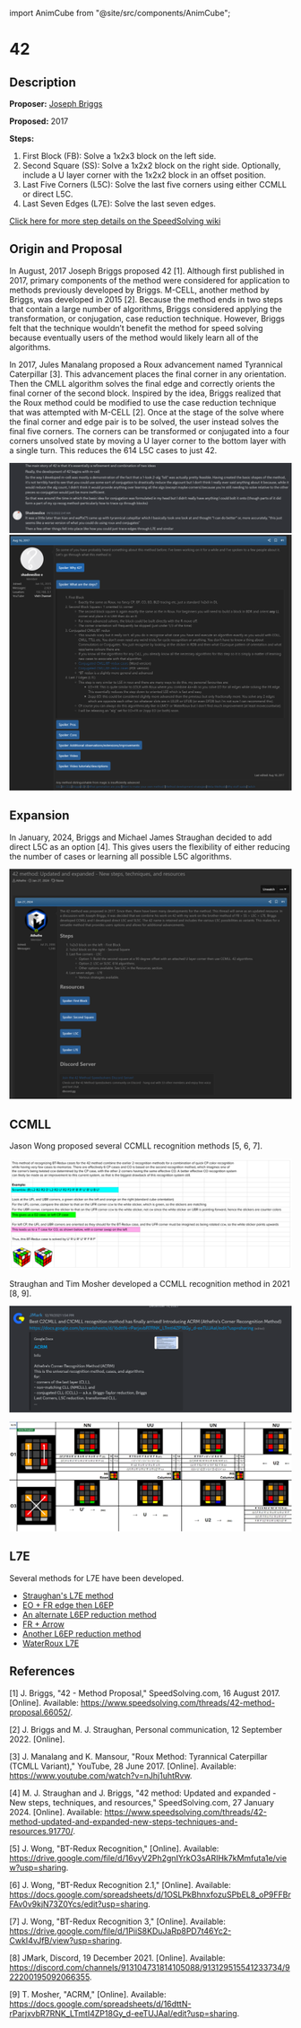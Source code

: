 import AnimCube from "@site/src/components/AnimCube";

# 42

<AnimCube params="buttonbar=0&position=lluuu&scale=6&hint=10&hintborder=1&borderwidth=10&facelets=ldldydldlwwwdwdlwwlbbdbdldllggdgdlggldlooooooldldrrlrr" width="400px" height="400px" />

## Description

**Proposer:** [Joseph Briggs](CubingContributors/MethodDevelopers.md#briggs-joseph-shadowslice)

**Proposed:** 2017

**Steps:**

1. First Block (FB): Solve a 1x2x3 block on the left side.
2. Second Square (SS): Solve a 1x2x2 block on the right side. Optionally, include a U layer corner with the 1x2x2 block in an offset position.
3. Last Five Corners (L5C): Solve the last five corners using either CCMLL or direct L5C.
4. Last Seven Edges (L7E): Solve the last seven edges.

[Click here for more step details on the SpeedSolving wiki](https://www.speedsolving.com/wiki/index.php/42)

## Origin and Proposal

In August, 2017 Joseph Briggs proposed 42 [1]. Although first published in 2017, primary components of the method were considered for application to methods previously developed by Briggs. M-CELL, another method by Briggs, was developed in 2015 [2]. Because the method ends in two steps that contain a large number of algorithms, Briggs considered applying the transformation, or conjugation, case reduction technique. However, Briggs felt that the technique wouldn’t benefit the method for speed solving because eventually users of the method would likely learn all of the algorithms.

In 2017, Jules Manalang proposed a Roux advancement named Tyrannical Caterpillar [3]. This advancement places the final corner in any orientation. Then the CMLL algorithm solves the final edge and correctly orients the final corner of the second block. Inspired by the idea, Briggs realized that the Roux method could be modified to use the case reduction technique that was attempted with M-CELL [2]. Once at the stage of the solve where the final corner and edge pair is to be solved, the user instead solves the final five corners. The corners can be transformed or conjugated into a four corners unsolved state by moving a U layer corner to the bottom layer with a single turn. This reduces the 614 L5C cases to just 42.

![](img/42/Origin.png)
![](img/42/Proposal.png)

## Expansion

In January, 2024, Briggs and Michael James Straughan decided to add direct L5C as an option [4]. This gives users the flexibility of either reducing the number of cases or learning all possible L5C algorithms.

![](img/42/Expansion.png)

## CCMLL

Jason Wong proposed several CCMLL recognition methods [5, 6, 7].

![Jason Wong Recognition](img/42/JWongRecognition.png)

Straughan and Tim Mosher developed a CCMLL recognition method in 2021 [8, 9].

![ATCRM Release](img/42/ATCRMRelease.png)

![ATCRM Recognition](img/42/ATCRMScreenshot.png)

## L7E

Several methods for L7E have been developed.

- [Straughan's L7E method](https://sites.google.com/site/athefre/steps/l7e?authuser=0)
- [EO + FR edge then L6EP](https://docs.google.com/spreadsheets/d/1d0-2ttUQBjNjgSZJrEQMEGHCCRxw14vJ1F6olCUVIkc/edit#gid=833116945)
- [An alternate L6EP reduction method](https://docs.google.com/spreadsheets/d/1cFVvfpsqt-pQ27sO2vBpKn22Nw_mzZN8yqGFQd7kpv8/edit#gid=0)
- [FR + Arrow](https://docs.google.com/spreadsheets/d/1RnZ5RtPG1s2gWCaEqYMBAWUkU3eNg9NAKSj28rl3qGQ/edit#gid=265375165)
- [Another L6EP reduction method](https://docs.google.com/spreadsheets/d/1H3BP9ltsxkkgJ_uZReW0ojY3jdWuYPMv5XHwJu7cFHc/edit#gid=0)
- [WaterRoux L7E](https://drive.google.com/file/d/0B2QnZ3uD6I8kbnRRM0sxSDhHbkk/view?resourcekey=0-qdSGIer86IJXhHwPtxKB3w)

## References

[1] 	J. Briggs, "42 - Method Proposal," SpeedSolving.com, 16 August 2017. [Online]. Available: https://www.speedsolving.com/threads/42-method-proposal.66052/.

[2] 	J. Briggs and M. J. Straughan, Personal communication, 12 September 2022. [Online]. 

[3] 	J. Manalang and K. Mansour, "Roux Method: Tyrannical Caterpillar (TCMLL Variant)," YouTube, 28 June 2017. [Online]. Available: https://www.youtube.com/watch?v=nJhj1uhtRvw.

[4] 	M. J. Straughan and J. Briggs, "42 method: Updated and expanded - New steps, techniques, and resources," SpeedSolving.com, 27 January 2024. [Online]. Available: https://www.speedsolving.com/threads/42-method-updated-and-expanded-new-steps-techniques-and-resources.91770/.

[5] 	J. Wong, "BT-Redux Recognition," [Online]. Available: https://drive.google.com/file/d/16vyV2Ph2gnIYrkO3sARIHk7kMmfuta1e/view?usp=sharing.

[6] 	J. Wong, "BT-Redux Recognition 2.1," [Online]. Available: https://docs.google.com/spreadsheets/d/1OSLPkBhnxfozuSPbEL8_oP9FFBrFAv0v9kjN73Z0Ycs/edit?usp=sharing.

[7] 	J. Wong, "BT-Redux Recognition 3," [Online]. Available: https://drive.google.com/file/d/1PiiS8KDuJaRp8PD7t46Yc2-CwkI4vJfB/view?usp=sharing.

[8] 	JMark, Discord, 19 December 2021. [Online]. Available: https://discord.com/channels/913104731814105088/913129515541233734/922200195092066355.

[9] 	T. Mosher, "ACRM," [Online]. Available: https://docs.google.com/spreadsheets/d/16dttN-rParjxvbR7RNK_LTmtI4ZP18Gy_d-eeTUJAaI/edit?usp=sharing.